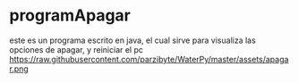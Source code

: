 # programApagar
este es un programa escrito en java, el cual sirve para visualiza las opciones de apagar, y reiniciar el pc
https://raw.githubusercontent.com/parzibyte/WaterPy/master/assets/apagar.png
